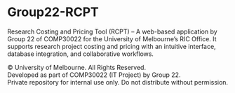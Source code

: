# Group22-RCPT

Research Costing and Pricing Tool (RCPT) – A web-based application by Group 22 of COMP30022 for the University of Melbourne’s RIC Office. It supports research project costing and pricing with an intuitive interface, database integration, and collaborative workflows.

© University of Melbourne. All Rights Reserved.  
Developed as part of COMP30022 (IT Project) by Group 22.  
Private repository for internal use only. Do not distribute without permission.